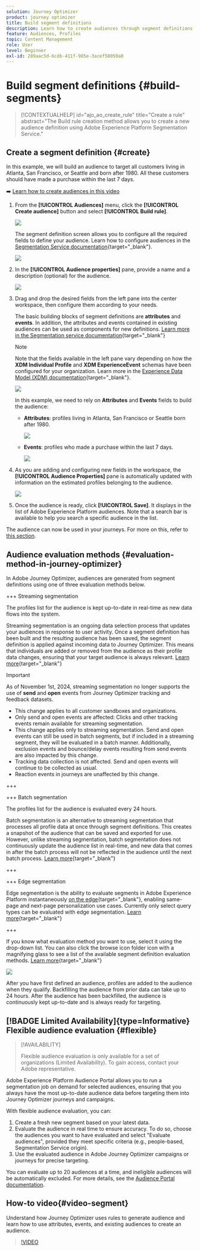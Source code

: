 ```yaml
---
solution: Journey Optimizer
product: journey optimizer
title: Build segment definitions
description: Learn how to create audiences through segment definitions
feature: Audiences, Profiles
topic: Content Management
role: User
level: Beginner
exl-id: 289aac5d-6cdb-411f-985e-3acef58050a8
---
```

# Build segment definitions {#build-segments}

>[!CONTEXTUALHELP]
>id="ajo_ao_create_rule"
>title="Create a rule"
>abstract="The Build rule creation method allows you to create a new audience definition using Adobe Experience Platform Segmentation Service."

## Create a segment definition {#create}

In this example, we will build an audience to target all customers living in Atlanta, San Francisco, or Seattle and born after 1980. All these customers should have made a purchase within the last 7 days.

➡️ [Learn how to create audiences in this video](#video-segment)

1. From the **[!UICONTROL Audiences]** menu, click the **[!UICONTROL Create audience]** button and select **[!UICONTROL Build rule]**.
    
    ![](assets/create-segment.png)

    The segment definition screen allows you to configure all the required fields to define your audience. Learn how to configure audiences in the [Segmentation Service documentation](https://experienceleague.adobe.com/docs/experience-platform/segmentation/ui/overview.html){target="_blank"}.

    ![](assets/segment-builder.png)

1. In the **[!UICONTROL Audience properties]** pane, provide a name and a description (optional) for the audience.

    ![](assets/segment-properties.png)

1. Drag and drop the desired fields from the left pane into the center workspace, then configure them according to your needs.

    The basic building blocks of segment definitions are **attributes** and **events**. In addition, the attributes and events contained in existing audiences can be used as components for new definitions. [Learn more in the Segmentation service documentation](https://experienceleague.adobe.com/en/docs/experience-platform/segmentation/ui/segment-builder#building-blocks){target="_blank"}

    >[!NOTE]
    >
    >Note that the fields available in the left pane vary depending on how the **XDM Individual Profile** and **XDM ExperienceEvent** schemas have been configured for your organization.  Learn more in the [Experience Data Model (XDM) documentation](https://experienceleague.adobe.com/docs/experience-platform/xdm/home.html){target="_blank"}.

    ![](assets/drag-fields.png)

    In this example, we need to rely on **Attributes** and **Events** fields to build the audience:

    * **Attributes**: profiles living in Atlanta, San Francisco or Seattle born after 1980.

        ![](assets/add-attributes.png)
        
    * **Events**: profiles who made a purchase within the last 7 days.

        ![](assets/add-events.png)

1. As you are adding and configuring new fields in the workspace, the **[!UICONTROL Audience Properties]** pane is automatically updated with information on the estimated profiles belonging to the audience.

    ![](assets/segment-estimate.png)

1. Once the audience is ready, click **[!UICONTROL Save]**. It displays in the list of Adobe Experience Platform audiences. Note that a search bar is available to help you search a specific audience in the list.

The audience can now be used in your journeys. For more on this, refer to [this section](../audience/about-audiences.md).

## Audience evaluation methods {#evaluation-method-in-journey-optimizer}

In Adobe Journey Optimizer, audiences are generated from segment definitions using one of three evaluation methods below.

+++ Streaming segmentation

The profiles list for the audience is kept up-to-date in real-time as new data flows into the system.

Streaming segmentation is an ongoing data selection process that updates your audiences in response to user activity. Once a segment definition has been built and the resulting audience has been saved, the segment definition is applied against incoming data to Journey Optimizer. This means that individuals are added or removed from the audience as their profile data changes, ensuring that your target audience is always relevant. [Learn more](https://experienceleague.adobe.com/docs/experience-platform/segmentation/ui/streaming-segmentation.html){target="_blank"}

>[!IMPORTANT]
>
>As of November 1st, 2024, streaming segmentation no longer supports the use of **send** and **open** events from Journey Optimizer tracking and feedback datasets.
>* This change applies to all customer sandboxes and organizations.
>* Only send and open events are affected: Clicks and other tracking events remain available for streaming segmentation.
>* This change applies only to streaming segmentation. Send and open events can still be used in batch segments, but if included in a streaming segment, they will be evaluated in a batch manner. Additionally, exclusion events and bounce/delay events resulting from send events are also impacted by this change.
>* Tracking data collection is not affected. Send and open events will continue to be collected as usual.
>* Reaction events in journeys are unaffected by this change.

+++

+++ Batch segmentation

The profiles list for the audience is evaluated every 24 hours.

Batch segmentation is an alternative to streaming segmentation that processes all profile data at once through segment definitions. This creates a snapshot of the audience that can be saved and exported for use. However, unlike streaming segmentation, batch segmentation does not continuously update the audience list in real-time, and new data that comes in after the batch process will not be reflected in the audience until the next batch process. [Learn more](https://experienceleague.adobe.com/docs/experience-platform/segmentation/home.html#batch){target="_blank"}

+++

+++ Edge segmentation

Edge segmentation is the ability to evaluate segments in Adobe Experience Platform instantaneously [on the edge](https://experienceleague.adobe.com/docs/experience-platform/edge/home.html){target="_blank"}, enabling same-page and next-page personalization use cases. Currently only select query types can be evaluated with edge segmentation. [Learn more](https://experienceleague.adobe.com/docs/experience-platform/segmentation/ui/edge-segmentation.html#query-types){target="_blank"}

+++

If you know what evaluation method you want to use, select it using the drop-down list. You can also click the browse icon folder icon with a magnifying glass to see a list of the available segment definition evaluation methods. [Learn more](https://experienceleague.adobe.com/docs/experience-platform/segmentation/ui/segment-builder.html#segment-properties){target="_blank"}

![](assets/evaluation-methods.png)

<!--The determination between batch segmentation and streaming segmentation is made by the system for each audience, based on the complexity and the cost of evaluating the segment definition rule. You can view the evaluation method for each audience in the **[!UICONTROL Evaluation method]** column of the audience list.
    
![](assets/evaluation-method.png)

>[!NOTE]
>
>If the **[!UICONTROL Evaluation method]** column does not display, you  need to add it using configuration button on the top right of the list.-->

After you have first defined an audience, profiles are added to the audience when they qualify. Backfilling the audience from prior data can take up to 24&nbsp;hours. After the audience has been backfilled, the audience is continuously kept up-to-date and is always ready for targeting.

## [!BADGE Limited Availability]{type=Informative} Flexible audience evaluation {#flexible}

>[!AVAILABILITY]
>
>Flexible audience evaluation is only available for a set of organizations (Limited Availability). To gain access, contact your Adobe representative.

Adobe Experience Platform Audience Portal allows you to run a segmentation job on demand for selected audiences, ensuring that you always have the most up-to-date audience data before targeting them into Journey Optimizer journeys and campaigns.

With flexible audience evaluation, you can:

1. Create a fresh new segment based on your latest data.
1. Evaluate the audience in real time to ensure accuracy. To do so, choose the audiences you want to have evaluated and select "Evaluate audiences", provided they meet specific criteria (e.g., people-based, Segmentation Service origin).
1. Use the evaluated audience in Adobe Journey Optimizer
campaigns or journeys for precise targeting.

You can evaluate up to 20 audiences at a time, and ineligible audiences will be automatically excluded. For more details, see the [Audience Portal documentation](https://experienceleague.adobe.com/en/docs/experience-platform/segmentation/ui/audience-portal#flexible-audience-evaluation). 

## How-to video{#video-segment}

Understand how Journey Optimizer uses rules to generate audience and learn how to use attributes, events, and existing audiences to create an audience.

>[!VIDEO](https://video.tv.adobe.com/v/3425020?quality=12)
